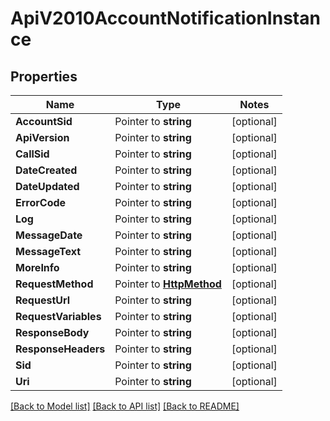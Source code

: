 # ApiV2010AccountNotificationInstance

## Properties
Name | Type | Notes
------------ | ------------- | -------------
**AccountSid** | Pointer to **string** | [optional] 
**ApiVersion** | Pointer to **string** | [optional] 
**CallSid** | Pointer to **string** | [optional] 
**DateCreated** | Pointer to **string** | [optional] 
**DateUpdated** | Pointer to **string** | [optional] 
**ErrorCode** | Pointer to **string** | [optional] 
**Log** | Pointer to **string** | [optional] 
**MessageDate** | Pointer to **string** | [optional] 
**MessageText** | Pointer to **string** | [optional] 
**MoreInfo** | Pointer to **string** | [optional] 
**RequestMethod** | Pointer to [**HttpMethod**](http_method.md) | [optional] 
**RequestUrl** | Pointer to **string** | [optional] 
**RequestVariables** | Pointer to **string** | [optional] 
**ResponseBody** | Pointer to **string** | [optional] 
**ResponseHeaders** | Pointer to **string** | [optional] 
**Sid** | Pointer to **string** | [optional] 
**Uri** | Pointer to **string** | [optional] 

[[Back to Model list]](../README.md#documentation-for-models) [[Back to API list]](../README.md#documentation-for-api-endpoints) [[Back to README]](../README.md)


